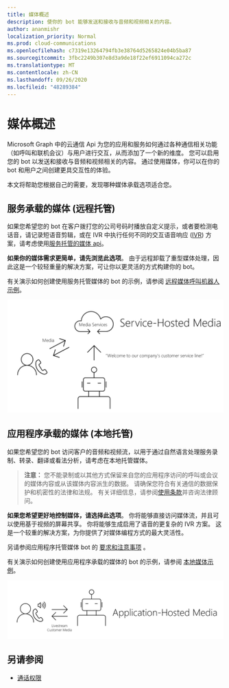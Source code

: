 ```yaml
---
title: 媒体概述
description: 使你的 bot 能够发送和接收与音频和视频相关的内容。
author: ananmishr
localization_priority: Normal
ms.prod: cloud-communications
ms.openlocfilehash: c7319e13264794fb3e38764d5265824e04b5ba87
ms.sourcegitcommit: 3fbc2249b307e8d3a9de18f22ef6911094ca272c
ms.translationtype: MT
ms.contentlocale: zh-CN
ms.lasthandoff: 09/26/2020
ms.locfileid: "48289384"
---
```

# <a name="media-overview"></a>媒体概述

Microsoft Graph 中的云通信 Api 为您的应用和服务如何通过各种通信相关功能（如呼叫和联机会议）与用户进行交互，从而添加了一个新的维度。 您可以启用您的 bot 以发送和接收与音频和视频相关的内容。 通过使用媒体，你可以在你的 bot 和用户之间创建更具交互性的体验。

本文将帮助您根据自己的需要，发现哪种媒体承载选项适合您。

## <a name="service-hosted-media-remote-hosting"></a>服务承载的媒体 (远程托管) 
如果您希望您的 bot 在客户拨打您的公司号码时播放自定义提示，或者要检测电话音，请记录短语音剪辑，或在 IVR 中执行任何不同的交互语音响应 ([IVR](/graph/api/resources/calls-api-ivr-overview)) 方案，请考虑使用[服务托管的媒体 api](/graph/api/resources/communications-api-overview)。

**如果你的媒体需求更简单，请先浏览此选项**。 由于远程卸载了重型媒体处理，因此这是一个较轻重量的解决方案，可让你以更灵活的方式构建你的 bot。

有关演示如何创建使用服务托管媒体的 bot 的示例，请参阅 [远程媒体呼叫机器人示例](https://github.com/microsoftgraph/microsoft-graph-comms-samples/tree/master/Samples/BetaSamples/RemoteMediaSamples)。

![远程承载关系图](images/communications-remote-media.PNG)

## <a name="application-hosted-media-local-hosting"></a>应用程序承载的媒体 (本地托管) 
如果您希望您的 bot 访问客户的音频和视频流，以用于通过自然语言处理服务录制、转录、翻译或看法分析，请考虑在本地托管媒体。

>**注意：** 您不能录制或以其他方式保留来自您的应用程序访问的呼叫或会议的媒体内容或从该媒体内容派生的数据。 请确保您符合有关通信的数据保护和机密性的法律和法规。 有关详细信息，请参阅[使用条款](/legal/microsoft-apis/terms-of-use)并咨询法律顾问。

**如果您希望更好地控制媒体，请选择此选项**。 你将能够直接访问媒体流，并且可以使用基于视频的屏幕共享。 你将能够生成启用了语音的更复杂的 IVR 方案。 这是一个较重的解决方案，为你提供了对媒体编程方式的最大灵活性。

另请参阅应用程序托管媒体 bot 的 [要求和注意事项](/microsoftteams/platform/concepts/calls-and-meetings/requirements-considerations-application-hosted-media-bots) 。

有关演示如何创建使用应用程序承载的媒体的 bot 的示例，请参阅 [本地媒体示例](https://github.com/microsoftgraph/microsoft-graph-comms-samples/tree/master/Samples/V1.0Samples/LocalMediaSamples)。

![本地承载关系图](images/communications-local-media.PNG)

## <a name="see-also"></a>另请参阅

- [通话权限](./permissions-reference.md#calls-permissions)
